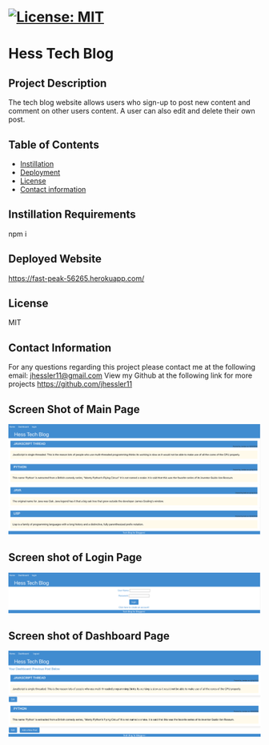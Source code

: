 # [![License: MIT](https://img.shields.io/badge/License-MIT-yellow.svg)](https://opensource.org/licenses/MIT)
  
  # Hess Tech Blog

  ## Project Description 
  The tech blog website allows users who sign-up to post new content and comment on other users content. A user can also edit and delete their own post.
  
  ## Table of Contents
  - [Instillation](#Instillation-Requirements)
  - [Deployment](#Deployed-Webiste)
  - [License](#License)
  - [Contact information](#Contact-information)
  
  ## Instillation Requirements
  npm i
  
  ## Deployed Website
  https://fast-peak-56265.herokuapp.com/
  
  ## License
  MIT

  ## Contact Information 
  For any questions regarding this project please contact me at the following email: jhessler11@gmail.com
  View my Github at the following link for more projects https://github.com/jhessler11
  

  ## Screen Shot of Main Page
  ![Alt text](https://github.com/JHESSLER11/Tech-Blog/blob/main/assets/images/front-page.png)
  
  ## Screen shot of Login Page
  ![Alt text](https://github.com/JHESSLER11/Tech-Blog/blob/main/assets/images/login.png) 
  
  ## Screen shot of Dashboard Page
  ![Alt text]( https://github.com/JHESSLER11/Tech-Blog/blob/main/assets/images/dashboard.png)
  
